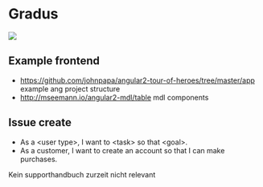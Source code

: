 # Gradus
<a href="https://zenhub.com"><img src="https://raw.githubusercontent.com/ZenHubIO/support/master/zenhub-badge.png"></a>

## Example frontend
- https://github.com/johnpapa/angular2-tour-of-heroes/tree/master/app example ang project structure
- http://mseemann.io/angular2-mdl/table mdl components

## Issue create
- As a \<user type\>, I want to \<task\> so that \<goal\>.
- As a customer, I want to create an account so that I can make purchases.

Kein supporthandbuch zurzeit nicht relevant
